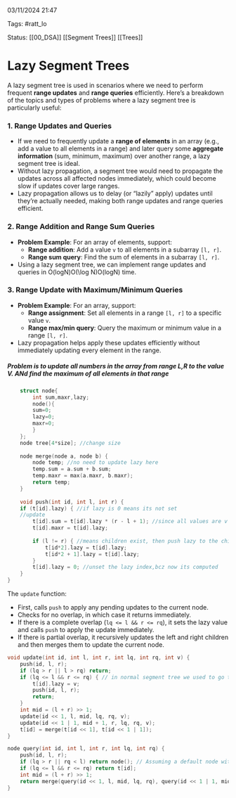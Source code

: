 03/11/2024 21:47

Tags: #ratt_lo 

Status: [[00_DSA]]    [[Segment Trees]] [[Trees]] 

# Lazy Segment Trees


A lazy segment tree is used in scenarios where we need to perform frequent **range updates** and **range queries** efficiently. Here’s a breakdown of the topics and types of problems where a lazy segment tree is particularly useful:

### 1. **Range Updates and Queries**

- If we need to frequently update a **range of elements** in an array (e.g., add a value to all elements in a range) and later query some **aggregate information** (sum, minimum, maximum) over another range, a lazy segment tree is ideal.
- Without lazy propagation, a segment tree would need to propagate the updates across all affected nodes immediately, which could become slow if updates cover large ranges.
- Lazy propagation allows us to delay (or “lazily” apply) updates until they’re actually needed, making both range updates and range queries efficient.

### 2. **Range Addition and Range Sum Queries**

- **Problem Example**: For an array of elements, support:
    - **Range addition**: Add a value `v` to all elements in a subarray `[l, r]`.
    - **Range sum query**: Find the sum of elements in a subarray `[l, r]`.
- Using a lazy segment tree, we can implement range updates and queries in O(log⁡N)O(\log N)O(logN) time.

### 3. **Range Update with Maximum/Minimum Queries**

- **Problem Example**: For an array, support:
    - **Range assignment**: Set all elements in a range `[l, r]` to a specific value `v`.
    - **Range max/min query**: Query the maximum or minimum value in a range `[l, r]`.
- Lazy propagation helps apply these updates efficiently without immediately updating every element in the range.


##### Problem is to update all numbers in the array from range L,R to the value V. ANd find the maximum of all elements in that range

```cpp
	struct node{
		int sum,maxr,lazy;
		node(){
		sum=0;
		lazy=0;
		maxr=0;
		}
	};
	node tree[4*size]; //change size
	
	node merge(node a, node b) {
	    node temp; //no need to update lazy here
	    temp.sum = a.sum + b.sum;
	    temp.maxr = max(a.maxr, b.maxr);
	    return temp;
	}
	
	void push(int id, int l, int r) {
    if (t[id].lazy) { //if lazy is 0 means its not set
    //update
        t[id].sum = t[id].lazy * (r - l + 1); //since all values are v from L-R
        t[id].maxr = t[id].lazy;
        
        if (l != r) { //means children exist, then push lazy to the children
            t[id*2].lazy = t[id].lazy;
            t[id*2 + 1].lazy = t[id].lazy;
        }
        t[id].lazy = 0; //unset the lazy index,bcz now its computed
    }
}
```

The `update` function:

- First, calls `push` to apply any pending updates to the current node.
- Checks for no overlap, in which case it returns immediately.
- If there is a complete overlap (`lq <= l && r <= rq`), it sets the lazy value and calls `push` to apply the update immediately.
- If there is partial overlap, it recursively updates the left and right children and then merges them to update the current node.

```cpp
void update(int id, int l, int r, int lq, int rq, int v) {
    push(id, l, r);
    if (lq > r || l > rq) return;
    if (lq <= l && r <= rq) { // in normal segment tree we used to go till the leaf node as left==right then applied tree[index]=arr[left];
        t[id].lazy = v;
        push(id, l, r);
        return;
    }
    int mid = (l + r) >> 1;
    update(id << 1, l, mid, lq, rq, v);
    update(id << 1 | 1, mid + 1, r, lq, rq, v);
    t[id] = merge(t[id << 1], t[id << 1 | 1]);
}

node query(int id, int l, int r, int lq, int rq) {
    push(id, l, r);
    if (lq > r || rq < l) return node(); // Assuming a default node with neutral values
    if (lq <= l && r <= rq) return t[id];
    int mid = (l + r) >> 1;
    return merge(query(id << 1, l, mid, lq, rq), query(id << 1 | 1, mid + 1, r, lq, rq));
}
```

